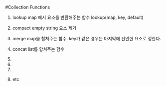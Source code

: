 #Collection Functions

1. lookup 
        map 에서 요소를 반환해주는 함수
        lookup(map, key, default)
2. compact
        empty string 요소 제거
        
3. merge
        map을 합쳐주는 함수. key가 같은 경우는 마지막에 선언한 요소로 정한다.
4. concat
        list를 합쳐주는 함수
5. 
6. 
7. 
8. etc
